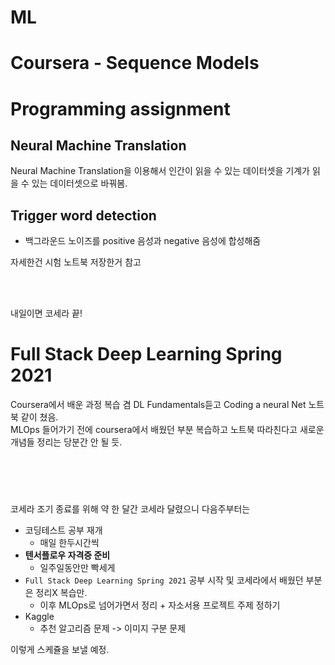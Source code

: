 # ML
# Coursera - Sequence Models
# Programming assignment
## Neural Machine Translation
Neural Machine Translation을 이용해서 인간이 읽을 수 있는 데이터셋을 기계가 읽을 수 있는 데이터셋으로 바꿔봄.
## Trigger word detection
- 백그라운드 노이즈를 positive 음성과 negative 음성에 합성해줌

자세한건 시험 노트북 저장한거 참고

<br><br>

내일이면 코세라 끝!

# Full Stack Deep Learning Spring 2021
Coursera에서 배운 과정 복습 겸 DL Fundamentals듣고 Coding a neural Net 노트북 같이 쳤음. <br>
MLOps 들어가기 전에 coursera에서 배웠던 부분 복습하고 노트북 따라친다고 새로운 개념들 정리는 당분간 안 될 듯.

<br><br>

#

코세라 조기 종료를 위해 약 한 달간 코세라 달렸으니 다음주부터는
- 코딩테스트 공부 재개
    - 매일 한두시간씩
- **텐서플로우 자격증 준비**
    - 일주일동안만 빡세게
- `Full Stack Deep Learning Spring 2021` 공부 시작 및 코세라에서 배웠던 부분은 정리X 복습만.
    - 이후 MLOps로 넘어가면서 정리 + 자소서용 프로젝트 주제 정하기
- Kaggle
    - 추천 알고리즘 문제 -> 이미지 구분 문제

이렇게 스케쥴을 보낼 예정.